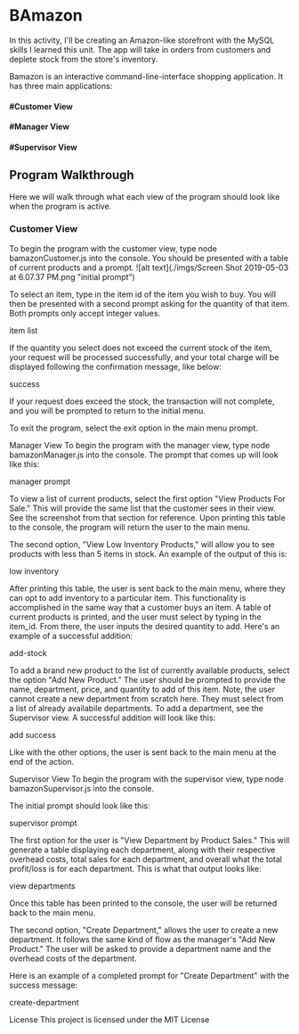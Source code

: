 # BAmazon
In this activity, I'll be creating an Amazon-like storefront with the MySQL skills I learned this unit. The app will take in orders from customers and deplete stock from the store's inventory.

Bamazon is an interactive command-line-interface shopping application. It has three main applications:

#### #Customer View
#### #Manager View
#### #Supervisor View

## Program Walkthrough
Here we will walk through what each view of the program should look like when the program is active.

### Customer View
To begin the program with the customer view, type node bamazonCustomer.js into the console. You should be presented with a table of current products and a prompt.
![alt text](./imgs/Screen Shot 2019-05-03 at 6.07.37 PM.png "initial prompt")


To select an item, type in the item id of the item you wish to buy. You will then be presented with a second prompt asking for the quantity of that item. Both prompts only accept integer values.

item list

If the quantity you select does not exceed the current stock of the item, your request will be processed successfully, and your total charge will be displayed following the confirmation message, like below:

success

If your request does exceed the stock, the transaction will not complete, and you will be prompted to return to the initial menu.

To exit the program, select the exit option in the main menu prompt.

Manager View
To begin the program with the manager view, type node bamazonManager.js into the console. The prompt that comes up will look like this:

manager prompt

To view a list of current products, select the first option "View Products For Sale." This will provide the same list that the customer sees in their view. See the screenshot from that section for reference. Upon printing this table to the console, the program will return the user to the main menu.

The second option, "View Low Inventory Products," will allow you to see products with less than 5 items in stock. An example of the output of this is:

low inventory

After printing this table, the user is sent back to the main menu, where they can opt to add inventory to a particular item. This functionality is accomplished in the same way that a customer buys an item. A table of current products is printed, and the user must select by typing in the item_id. From there, the user inputs the desired quantity to add. Here's an example of a successful addition:

add-stock

To add a brand new product to the list of currently available products, select the option "Add New Product." The user should be prompted to provide the name, department, price, and quantity to add of this item. Note, the user cannot create a new department from scratch here. They must select from a list of already availabile departments. To add a department, see the Supervisor view. A successful addition will look like this:

add success

Like with the other options, the user is sent back to the main menu at the end of the action.

Supervisor View
To begin the program with the supervisor view, type node bamazonSupervisor.js into the console.

The initial prompt should look like this:

supervisor prompt

The first option for the user is "View Department by Product Sales." This will generate a table displaying each department, along with their respective overhead costs, total sales for each department, and overall what the total profit/loss is for each department. This is what that output looks like:

view departments

Once this table has been printed to the console, the user will be returned back to the main menu.

The second option, "Create Department," allows the user to create a new department. It follows the same kind of flow as the manager's "Add New Product." The user will be asked to provide a department name and the overhead costs of the department.

Here is an example of a completed prompt for "Create Department" with the success message:

create-department

License
This project is licensed under the MIT License